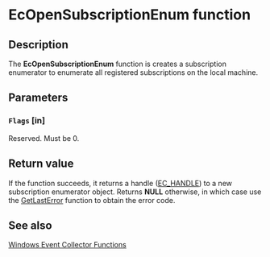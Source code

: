 # EcOpenSubscriptionEnum function

## Description

The **EcOpenSubscriptionEnum** function is creates a subscription enumerator to enumerate all registered subscriptions on the local machine.

## Parameters

### `Flags` [in]

Reserved. Must be 0.

## Return value

If the function succeeds, it returns a handle ([EC_HANDLE](https://learn.microsoft.com/windows/desktop/WEC/windows-event-collector-data-types)) to a new subscription enumerator object. Returns **NULL** otherwise, in which case use the [GetLastError](https://learn.microsoft.com/windows/desktop/api/errhandlingapi/nf-errhandlingapi-getlasterror) function to obtain the error code.

## See also

[Windows Event Collector Functions](https://learn.microsoft.com/windows/desktop/WEC/windows-event-collector-functions)